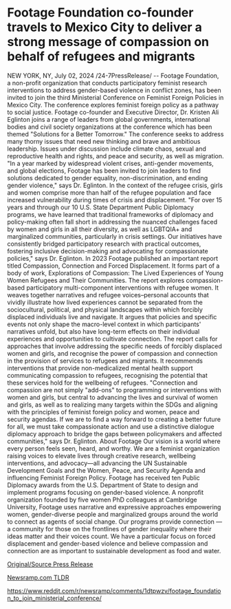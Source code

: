 # Footage Foundation co-founder travels to Mexico City to deliver a strong message of compassion on behalf of refugees and migrants

NEW YORK, NY, July 02, 2024 /24-7PressRelease/ -- Footage Foundation, a non-profit organization that conducts participatory feminist research interventions to address gender-based violence in conflict zones, has been invited to join the third Ministerial Conference on Feminist Foreign Policies in Mexico City. The conference explores feminist foreign policy as a pathway to social justice.   Footage co-founder and Executive Director, Dr. Kristen Ali Eglinton joins a range of leaders from global governments, international bodies and civil society organizations at the conference which has been themed "Solutions for a Better Tomorrow." The conference seeks to address many thorny issues that need new thinking and brave and ambitious leadership. Issues under discussion include climate chaos, sexual and reproductive health and rights, and peace and security, as well as migration.  "In a year marked by widespread violent crises, anti-gender movements, and global elections, Footage has been invited to join leaders to find solutions dedicated to gender equality, non-discrimination, and ending gender violence," says Dr. Eglinton.  In the context of the refugee crisis, girls and women comprise more than half of the refugee population and face increased vulnerability during times of crisis and displacement.   "For over 15 years and through our 10 U.S. State Department Public Diplomacy programs, we have learned that traditional frameworks of diplomacy and policy-making often fall short in addressing the nuanced challenges faced by women and girls in all their diversity, as well as LGBTQIA+ and marginalized communities, particularly in crisis settings. Our initiatives have consistently bridged participatory research with practical outcomes, fostering inclusive decision-making and advocating for compassionate policies," says Dr. Eglinton.  In 2023 Footage published an important report titled Compassion, Connection and Forced Displacement. It forms part of a body of work, Explorations of Compassion: The Lived Experiences of Young Women Refugees and Their Communities. The report explores compassion-based participatory multi-component interventions with refugee women.   It weaves together narratives and refugee voices–personal accounts that vividly illustrate how lived experiences cannot be separated from the sociocultural, political, and physical landscapes within which forcibly displaced individuals live and navigate. It argues that policies and specific events not only shape the macro-level context in which participants' narratives unfold, but also have long-term effects on their individual experiences and opportunities to cultivate connection.   The report calls for approaches that involve addressing the specific needs of forcibly displaced women and girls, and recognise the power of compassion and connection in the provision of services to refugees and migrants. It recommends interventions that provide non-medicalized mental health support communicating compassion to refugees, recognising the potential that these services hold for the wellbeing of refugees.   "Connection and compassion are not simply "add-ons" to programming or interventions with women and girls, but central to advancing the lives and survival of women and girls, as well as to realizing many targets within the SDGs and aligning with the principles of feminist foreign policy and women, peace and security agendas. If we are to find a way forward to creating a better future for all, we must take compassionate action and use a distinctive dialogue diplomacy approach to bridge the gaps between policymakers and affected communities," says Dr. Eglinton.  About Footage   Our vision is a world where every person feels seen, heard, and worthy. We are a feminist organization raising voices to elevate lives through creative research, wellbeing interventions, and advocacy—all advancing the UN Sustainable Development Goals and the Women, Peace, and Security Agenda and influencing Feminist Foreign Policy. Footage has received ten Public Diplomacy awards from the U.S. Department of State to design and implement programs focusing on gender-based violence. A nonprofit organization founded by five women PhD colleagues at Cambridge University, Footage uses narrative and expressive approaches empowering women, gender-diverse people and marginalized groups around the world to connect as agents of social change. Our programs provide connection — a community for those on the frontlines of gender inequality where their ideas matter and their voices count. We have a particular focus on forced displacement and gender-based violence and believe compassion and connection are as important to sustainable development as food and water. 

[Original/Source Press Release](https://www.24-7pressrelease.com/press-release/512217/footage-foundation-co-founder-travels-to-mexico-city-to-deliver-a-strong-message-of-compassion-on-behalf-of-refugees-and-migrants)
                    

[Newsramp.com TLDR](None) 

https://www.reddit.com/r/newsramp/comments/1dtpwzv/footage_foundation_to_join_ministerial_conference/